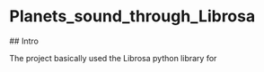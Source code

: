 # **Planets_sound_through_Librosa**

<p>## Intro</p>
The project basically used the Librosa python library for 
